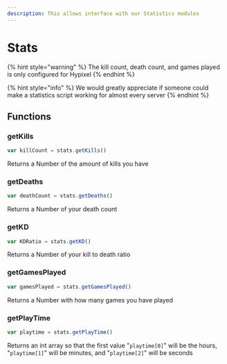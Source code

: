 ```yaml
---
description: This allows interface with our Statistics modules
---
```


# Stats

{% hint style="warning" %}
The kill count, death count, and games played is only configured for Hypixel
{% endhint %}

{% hint style="info" %}
We would greatly appreciate if someone could make a statistics script working for almost every server
{% endhint %}

## Functions

### getKills

```javascript
var killCount = stats.getKills()
```

Returns a Number of the amount of kills you have

### getDeaths

```javascript
var deathCount = stats.getDeaths()
```

Returns a Number of your death count

### getKD

```javascript
var KDRatio = stats.getKD()
```

Returns a Number of your kill to death ratio

### getGamesPlayed

```javascript
var gamesPlayed = stats.getGamesPlayed()
```

Returns a Number with how many games you have played

### getPlayTime

```javascript
var playtime = stats.getPlayTime()
```

Returns an int array so that the first value "`playtime[0]`" will be the hours, "`playtime[1]`" will be minutes, and "`playtime[2]`" will be seconds
